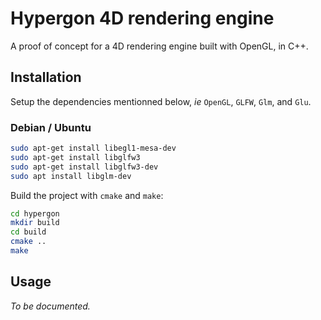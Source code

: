 # Hypergon 4D rendering engine

A proof of concept for a 4D rendering engine built with OpenGL, in C++.

## Installation

Setup the dependencies mentionned below, *ie* `OpenGL`, `GLFW`, `Glm`, and `Glu`.

### Debian / Ubuntu

```bash
sudo apt-get install libegl1-mesa-dev
sudo apt-get install libglfw3
sudo apt-get install libglfw3-dev
sudo apt install libglm-dev
```

Build the project with `cmake` and `make`:

```bash
cd hypergon
mkdir build
cd build
cmake ..
make
```

## Usage

*To be documented.*